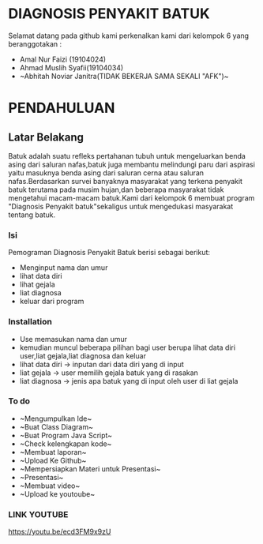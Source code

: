 # DIAGNOSIS PENYAKIT BATUK

Selamat datang pada github kami perkenalkan kami dari kelompok 6 yang beranggotakan :

  - Amal Nur Faizi (19104024)
  - Ahmad Muslih Syafii(19104034)
  - ~Abhitah Noviar Janitra(TIDAK BEKERJA SAMA SEKALI "AFK")~

# PENDAHULUAN
## Latar Belakang 
Batuk adalah suatu refleks pertahanan tubuh untuk mengeluarkan benda asing dari saluran nafas,batuk juga membantu melindungi paru dari aspirasi yaitu masuknya benda asing dari saluran cerna atau saluran nafas.Berdasarkan survei banyaknya masyarakat yang terkena penyakit batuk terutama pada musim hujan,dan beberapa masyarakat tidak mengetahui macam-macam batuk.Kami dari kelompok 6  membuat program "Diagnosis Penyakit batuk"sekaligus untuk mengedukasi masyarakat tentang batuk.

### Isi

Pemograman Diagnosis Penyakit Batuk berisi sebagai berikut: 

* Menginput nama dan umur
* lihat data diri
* lihat gejala
* liat diagnosa
* keluar dari program


### Installation
* Use memasukan nama dan umur
* kemudian muncul beberapa pilihan bagi user berupa lihat data diri user,liat gejala,liat diagnosa dan keluar
* lihat data diri -> inputan dari data diri yang di input
* liat gejala -> user memilih gejala batuk yang di rasakan 
* liat diagnosa -> jenis apa batuk yang di input oleh user di liat gejala

### To do

 - ~Mengumpulkan Ide~
 - ~Buat Class Diagram~
 - ~Buat Program Java Script~
 - ~Check kelengkapan kode~
 - ~Membuat laporan~
 - ~Upload Ke Github~
 - ~Mempersiapkan Materi untuk Presentasi~
 - ~Presentasi~
 - ~Membuat video~
 - ~Upload ke youtoube~
 
 ### LINK YOUTUBE
 https://youtu.be/ecd3FM9x9zU

